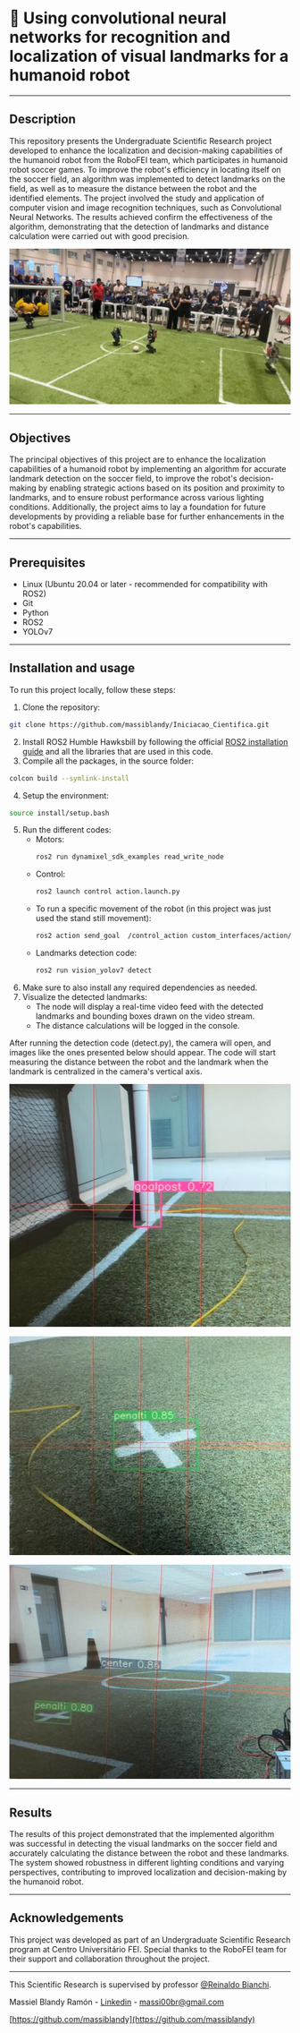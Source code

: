 # 🤖 Using convolutional neural networks for recognition and localization of visual landmarks for a humanoid robot
---
## Description
This repository presents the Undergraduate Scientific Research project developed to enhance the localization and decision-making capabilities of the humanoid robot from the RoboFEI team, which participates in humanoid robot soccer games. To improve the robot's efficiency in locating itself on the soccer field, an algorithm was implemented to detect landmarks on the field, as well as to measure the distance between the robot and the identified elements.
The project involved the study and application of computer vision and image recognition techniques, such as Convolutional Neural Networks. The results achieved confirm the effectiveness of the algorithm, demonstrating that the detection of landmarks and distance calculation were carried out with good precision.

<p align="center">
  <img src="imgs/img1.jpeg" />
</p>

---
## Objectives
The principal objectives of this project are to enhance the localization capabilities of a humanoid robot by implementing an algorithm for accurate landmark detection on the soccer field, to improve the robot's decision-making by enabling strategic actions based on its position and proximity to landmarks, and to ensure robust performance across various lighting conditions. Additionally, the project aims to lay a foundation for future developments by providing a reliable base for further enhancements in the robot's capabilities.

---
## Prerequisites
- Linux (Ubuntu 20.04 or later - recommended for compatibility with ROS2)
- Git
- Python
- ROS2
- YOLOv7

---
## Installation and usage
To run this project locally, follow these steps:
1. Clone the repository:
```sh 
git clone https://github.com/massiblandy/Iniciacao_Cientifica.git
```
2. Install ROS2 Humble Hawksbill by following the official [ROS2 installation guide](https://docs.ros.org/en/humble/Installation.html) and all the libraries that are used in this code.
3. Compile all the packages, in the source folder:
```sh 
colcon build --symlink-install
```
4. Setup the environment:
```sh 
source install/setup.bash
```
5. Run the different codes:
    - Motors:
        ```sh 
        ros2 run dynamixel_sdk_examples read_write_node
        ```  
    - Control: 
        ```sh 
        ros2 launch control action.launch.py
        ```
    - To run a specific movement of the robot (in this project was just used the stand still movement):
        ```sh 
        ros2 action send_goal  /control_action custom_interfaces/action/Control "{action_number: 1}"
        ```
    - Landmarks detection code:
        ```sh 
        ros2 run vision_yolov7 detect
        ```
7. Make sure to also install any required dependencies as needed.
8. Visualize the detected landmarks:
    - The node will display a real-time video feed with the detected landmarks and bounding boxes drawn on the video stream.
    - The distance calculations will be logged in the console.

After running the detection code (detect.py), the camera will open, and images like the ones presented below should appear. The code will start measuring the distance between the robot and the landmark when the landmark is centralized in the camera's vertical axis.
<p align="center">
  <img src="imgs/img2.jpeg" />
</p>
<p align="center">
  <img src="imgs/img3.jpeg" />
</p>
<p align="center">
  <img src="imgs/img4.jpeg" />
</p>

---
## Results
The results of this project demonstrated that the implemented algorithm was successful in detecting the visual landmarks on the soccer field and accurately calculating the distance between the robot and these landmarks. The system showed robustness in different lighting conditions and varying perspectives, contributing to improved localization and decision-making by the humanoid robot.

---
## Acknowledgements
This project was developed as part of an Undergraduate Scientific Research program at Centro Universitário FEI. Special thanks to the RoboFEI team for their support and collaboration throughout the project.

---
This Scientific Research is supervised by professor [@Reinaldo Bianchi](https://www.linkedin.com/in/reinaldo-bianchi-b343468/).

Massiel Blandy Ramón - [Linkedin](https://www.linkedin.com/in/massiel-blandy-ram%C3%B3n-65214829a/) - massi00br@gmail.com

[https://github.com/massiblandy](https://github.com/massiblandy)

